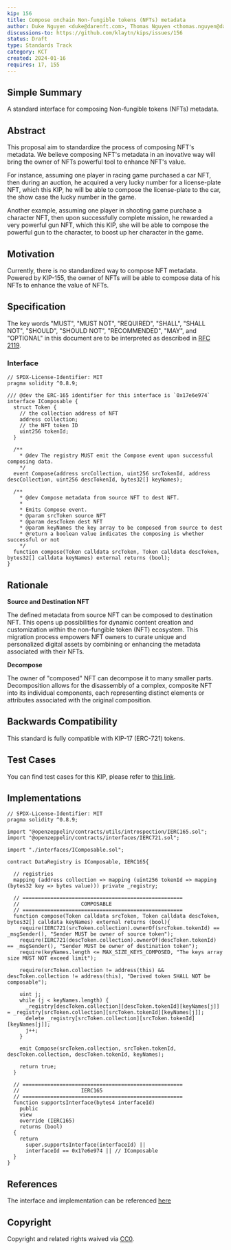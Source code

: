 ```yaml
---
kip: 156
title: Compose onchain Non-fungible tokens (NFTs) metadata
author: Duke Nguyen <duke@darenft.com>, Thomas Nguyen <thomas.nguyen@darenft.com>, Kelvin Pham <kelvin.pham@darenft.com>, Tony Vu <tony.vu@darenft.com>
discussions-to: https://github.com/klaytn/kips/issues/156
status: Draft
type: Standards Track
category: KCT
created: 2024-01-16
requires: 17, 155
---
```


## Simple Summary
A standard interface for composing Non-fungible tokens (NFTs) metadata.

## Abstract
This proposal aim to standardize the process of composing NFT's metadata. We believe composing NFT's metadata in an inovative way will bring the owner of NFTs powerful tool to enhance NFT's value.

For instance, assuming one player in racing game purchased a car NFT, then during an auction, he acquired a very lucky number for a license-plate NFT, which this KIP, he will be able to compose the license-plate to the car, the show case the lucky number in the game.

Another example, assuming one player in shooting game purchase a character NFT, then upon successfully complete mission, he rewarded a very powerful gun NFT, which this KIP, she will be able to compose the powerful gun to the character, to boost up her character in the game.

## Motivation
Currently, there is no standardized way to compose NFT metadata. Powered by KIP-155, the owner of NFTs will be able to compose data of his NFTs to enhance the value of NFTs.

## Specification
The key words "MUST", "MUST NOT", "REQUIRED", "SHALL", "SHALL NOT", "SHOULD", "SHOULD NOT", "RECOMMENDED", "MAY", and "OPTIONAL" in this document are to be interpreted as described in [RFC 2119](https://www.ietf.org/rfc/rfc2119.txt).

### Interface
```solidity
// SPDX-License-Identifier: MIT
pragma solidity ^0.8.9;

/// @dev the ERC-165 identifier for this interface is `0x17e6e974`
interface IComposable {
  struct Token {
    // the collection address of NFT
    address collection;
    // the NFT token ID
    uint256 tokenId;
  }

  /**
    * @dev The registry MUST emit the Compose event upon successful composing data.
    */
  event Compose(address srcCollection, uint256 srcTokenId, address descCollection, uint256 descTokenId, bytes32[] keyNames);

  /**
    * @dev Compose metadata from source NFT to dest NFT.
    *   
    * Emits Compose event.
    * @param srcToken source NFT
    * @param descToken dest NFT
    * @param keyNames the key array to be composed from source to dest   
    * @return a boolean value indicates the composing is whether successful or not
    */
  function compose(Token calldata srcToken, Token calldata descToken, bytes32[] calldata keyNames) external returns (bool);
}
```

## Rationale

**Source and Destination NFT**

The defined metadata from source NFT can be composed to destination NFT. This opens up possibilities for dynamic content creation and customization within the non-fungible token (NFT) ecosystem. This migration process empowers NFT owners to curate unique and personalized digital assets by combining or enhancing the metadata associated with their NFTs.

**Decompose**

The owner of "composed" NFT can decompose it to many smaller parts. Decomposition allows for the disassembly of a complex, composite NFT into its individual components, each representing distinct elements or attributes associated with the original composition.

## Backwards Compatibility
This standard is fully compatible with KIP-17 (ERC-721) tokens.

## Test Cases
You can find test cases for this KIP, please refer to [this link](https://github.com/darenft-labs/protocol-v2/blob/main/test/DataRegistry.ts#L415).

## Implementations
```solidity
// SPDX-License-Identifier: MIT
pragma solidity ^0.8.9;

import "@openzeppelin/contracts/utils/introspection/IERC165.sol";
import "@openzeppelin/contracts/interfaces/IERC721.sol";

import "./interfaces/IComposable.sol";

contract DataRegistry is IComposable, IERC165{
  
  // registries
  mapping (address collection => mapping (uint256 tokenId => mapping (bytes32 key => bytes value))) private _registry;

  // ====================================================
  //                    COMPOSABLE
  // ====================================================
  function compose(Token calldata srcToken, Token calldata descToken, bytes32[] calldata keyNames) external returns (bool){
    require(IERC721(srcToken.collection).ownerOf(srcToken.tokenId) == _msgSender(), "Sender MUST be owner of source token");
    require(IERC721(descToken.collection).ownerOf(descToken.tokenId) == _msgSender(), "Sender MUST be owner of destination token");
    require(keyNames.length <= MAX_SIZE_KEYS_COMPOSED, "The keys array size MUST NOT exceed limit");

    require(srcToken.collection != address(this) && descToken.collection != address(this), "Derived token SHALL NOT be composable");

    uint j;
    while (j < keyNames.length) {
      _registry[descToken.collection][descToken.tokenId][keyNames[j]] = _registry[srcToken.collection][srcToken.tokenId][keyNames[j]];
      delete _registry[srcToken.collection][srcToken.tokenId][keyNames[j]];
      j++;
    }

    emit Compose(srcToken.collection, srcToken.tokenId, descToken.collection, descToken.tokenId, keyNames);

    return true;
  }

  // ====================================================
  //                    IERC165
  // ====================================================
  function supportsInterface(bytes4 interfaceId)
    public
    view
    override (IERC165)
    returns (bool)
  {
    return 
      super.supportsInterface(interfaceId) ||
      interfaceId == 0x17e6e974 || // IComposable
  }
}
```

## References
The interface and implementation can be referenced [here](https://github.com/darenft-labs/protocol-v2)

## Copyright
Copyright and related rights waived via [CC0](https://creativecommons.org/publicdomain/zero/1.0/).